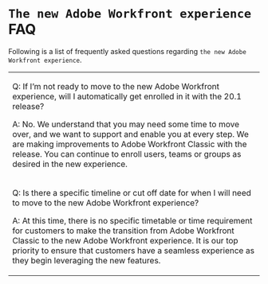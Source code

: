 

# `The new Adobe Workfront experience` FAQ

Following is a list of frequently asked questions regarding `the new Adobe Workfront experience`.

<table> 
 <col> 
 <tbody> 
  <tr> 
   <td> <p>Q: If I’m not ready to move to <span>the new Adobe Workfront experience</span>, will I automatically get enrolled in it with the 20.1 release?</p> <p>A: No. We understand that you may need some time to move over, and we want to support and enable you at every step. We are making improvements to <span>Adobe Workfront Classic</span> with the release. You can continue to enroll users, teams or groups as desired in the new experience.</p> </td> 
  </tr> 
  <tr> 
   <td> <p>Q: Is there a specific timeline or cut off date for when I will need to move to <span>the new Adobe Workfront experience</span>?</p> <p>A: At this time, there is no specific timetable or time requirement for customers to make the transition from <span>Adobe Workfront Classic</span> to <span>the new Adobe Workfront experience</span>. It is our top priority to ensure that customers have a seamless experience as they begin leveraging the new features.</p> </td> 
  </tr> 
 </tbody> 
</table>

